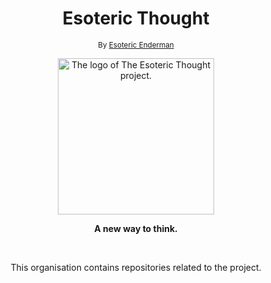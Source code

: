 <h1 align="center">Esoteric Thought</h1>

<p align=center> <sup> By <a href="https://www.github.com/EsotericEnderman">Esoteric Enderman</a> </sup> </p>

<div align=center><a href="https://www.github.com/EsotericThought"><img src="https://github.com/EsotericThought/logo/releases/download/1.0.0/esoteric-thought-logo-1.0.0.png" alt="The logo of The Esoteric Thought project." height=250 width=250></a></div>

<p align="center"><b>A new way to think.</b></p>

<br>

<p align=center>This organisation contains repositories related to the project.</p>
